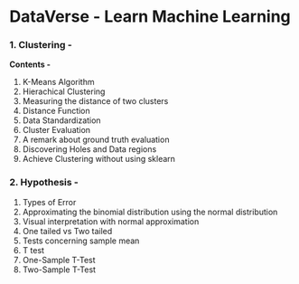 # DataVerse - Learn Machine Learning

### **1. Clustering -**

**Contents -**
1. K-Means Algorithm 
2. Hierachical Clustering
3. Measuring the distance of two clusters
4. Distance Function
5. Data Standardization
6. Cluster Evaluation
7. A remark about ground truth evaluation
8. Discovering Holes and Data regions
9. Achieve Clustering without using sklearn


### **2. Hypothesis -**
1. Types of Error
2. Approximating the binomial distribution using the normal distribution
3. Visual interpretation with normal approximation
4. One tailed vs Two tailed
5. Tests concerning sample mean
6. T test 
7. One-Sample T-Test
8. Two-Sample T-Test

   
